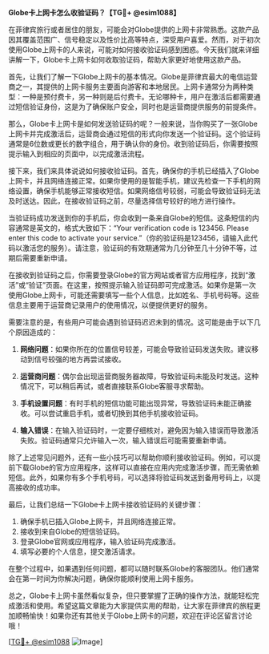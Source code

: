 **Globe卡上网卡怎么收验证码？【TG💪+ @esim1088】**

在菲律宾旅行或者居住的朋友，可能会对Globe提供的上网卡非常熟悉。这款产品因其覆盖范围广、信号稳定以及性价比高等特点，深受用户喜爱。然而，对于初次使用Globe上网卡的人来说，可能对如何接收验证码感到困惑。今天我们就来详细讲解一下，Globe卡上网卡如何收取验证码，帮助大家更好地使用这款产品。

首先，让我们了解一下Globe上网卡的基本情况。Globe是菲律宾最大的电信运营商之一，其提供的上网卡服务主要面向游客和本地居民。上网卡通常分为两种类型：一种是预付费卡，另一种则是后付费卡。无论哪种卡，用户在激活后都需要通过短信验证身份，这是为了确保账户安全，同时也是运营商提供服务的前提条件。

那么，Globe卡上网卡是如何发送验证码的呢？一般来说，当你购买了一张Globe上网卡并完成激活后，运营商会通过短信的形式向你发送一个验证码。这个验证码通常是6位数或更长的数字组合，用于确认你的身份。收到验证码后，你需要按照提示输入到相应的页面中，以完成激活流程。

接下来，我们来具体说说如何接收验证码。首先，确保你的手机已经插入了Globe上网卡，并且网络连接正常。如果你使用的是智能手机，建议先检查一下手机的网络设置，确保手机能够正常接收短信。如果网络信号较弱，可能会导致验证码无法及时送达。因此，在接收验证码之前，尽量选择信号较好的地方进行操作。

当验证码成功发送到你的手机后，你会收到一条来自Globe的短信。这条短信的内容通常是英文的，格式大致如下：“Your verification code is 123456. Please enter this code to activate your service.”（你的验证码是123456，请输入此代码以激活您的服务）。请注意，验证码的有效期通常为几分钟至几十分钟不等，过期后需要重新申请。

在接收到验证码之后，你需要登录Globe的官方网站或者官方应用程序，找到“激活”或“验证”页面。在这里，按照提示输入验证码即可完成激活。如果你是第一次使用Globe上网卡，可能还需要填写一些个人信息，比如姓名、手机号码等。这些信息主要用于运营商记录用户的使用情况，以便提供更好的服务。

需要注意的是，有些用户可能会遇到验证码迟迟未到的情况。这可能是由于以下几个原因造成的：

1. **网络问题**：如果你所在的位置信号较差，可能会导致验证码发送失败。建议移动到信号较强的地方再尝试接收。
   
2. **运营商问题**：偶尔会出现运营商服务器故障，导致验证码未能及时发送。这种情况下，可以稍后再试，或者直接联系Globe客服寻求帮助。

3. **手机设置问题**：有时手机的短信功能可能出现异常，导致验证码未能正确接收。可以尝试重启手机，或者切换到其他手机接收验证码。

4. **输入错误**：在输入验证码时，一定要仔细核对，避免因为输入错误而导致激活失败。验证码通常只允许输入一次，输入错误后可能需要重新申请。

除了上述常见问题外，还有一些小技巧可以帮助你顺利接收验证码。例如，可以提前下载Globe的官方应用程序，这样可以直接在应用内完成激活步骤，而无需依赖短信。此外，如果你有多个手机号码，可以选择将验证码发送到备用号码上，以提高接收的成功率。

最后，让我们总结一下Globe卡上网卡接收验证码的关键步骤：
1. 确保手机已插入Globe上网卡，并且网络连接正常。
2. 接收到来自Globe的短信验证码。
3. 登录Globe官网或应用程序，输入验证码完成激活。
4. 填写必要的个人信息，提交激活请求。

在整个过程中，如果遇到任何问题，都可以随时联系Globe的客服团队。他们通常会在第一时间为你解决问题，确保你能顺利使用上网卡服务。

总之，Globe卡上网卡虽然看似复杂，但只要掌握了正确的操作方法，就能轻松完成激活和使用。希望这篇文章能为大家提供实用的帮助，让大家在菲律宾的旅程更加顺畅愉快！如果你还有其他关于Globe上网卡的问题，欢迎在评论区留言讨论哦！

[[TG💪+ @esim1088](https://t.me/s/esim1088) ![Image](https://i.postimg.cc/4NQfJmqS/Snipaste-2025-05-13-00-14-12.png)]
